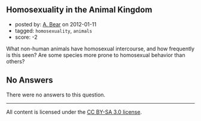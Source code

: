 ## Homosexuality in the Animal Kingdom

- posted by: [A. Bear](https://stackexchange.com/users/-1/25-a-bear) on 2012-01-11
- tagged: `homosexuality`, `animals`
- score: -2

What non-human animals have homosexual intercourse, and how frequently is this seen? Are some species more prone to homosexual behavior than others?

## No Answers

There were no answers to this question.


---

All content is licensed under the [CC BY-SA 3.0 license](https://creativecommons.org/licenses/by-sa/3.0/).
